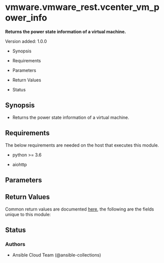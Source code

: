 # vmware.vmware_rest.vcenter_vm_power_info

**Returns the power state information of a virtual machine.**

Version added: 1.0.0


* Synopsis


* Requirements


* Parameters


* Return Values


* Status

## Synopsis


* Returns the power state information of a virtual machine.

## Requirements

The below requirements are needed on the host that executes this
module.


* python >= 3.6


* aiohttp

## Parameters

## Return Values

Common return values are documented [here](https://docs.ansible.com/ansible/latest/reference_appendices/common_return_values.html#common-return-values),
the following are the fields unique to this module:

## Status

### Authors


* Ansible Cloud Team (@ansible-collections)
